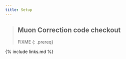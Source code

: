 ```yaml
---
title: Setup
---
```


> ## Muon Correction code checkout
> FIXME
{: .prereq}


{% include links.md %}
